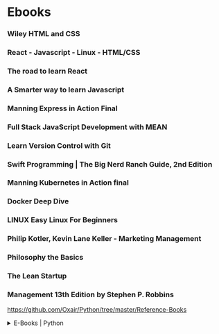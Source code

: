 # Ebooks

### Wiley HTML and CSS
### React - Javascript - Linux - HTML/CSS
### The road to learn React
### A Smarter way to learn Javascript
### Manning Express in Action Final
### Full Stack JavaScript Development with MEAN
### Learn Version Control with Git
### Swift Programming | The Big Nerd Ranch Guide, 2nd Edition
### Manning Kubernetes in Action final
### Docker Deep Dive
### LINUX Easy Linux For Beginners
### Philip Kotler, Kevin Lane Keller - Marketing Management
### Philosophy the Basics
### The Lean Startup
### Management 13th Edition by Stephen P. Robbins


https://github.com/Oxair/Python/tree/master/Reference-Books
 
<details>
  <summary>E-Books | Python</summary>
    ### A SmarterWay_to_Learn_Python
    ### Deep Learning with Python
    ### Learning Git
    ### Learning Pandas
    ### Matplotlib for Python Developers
    ### NumPy 3rd Edition 2.pdf
    ### Python Crash Course
    ### Python for Data Analysis
    ### Workflow of version control
</details>
